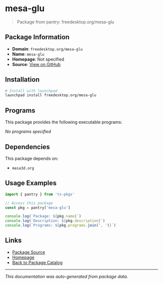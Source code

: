 # mesa-glu

> Package from pantry: freedesktop.org/mesa-glu

## Package Information

- **Domain**: `freedesktop.org/mesa-glu`
- **Name**: `mesa-glu`
- **Homepage**: Not specified
- **Source**: [View on GitHub](https://github.com/pkgxdev/pantry/tree/main/projects/freedesktop.org/mesa-glu/package.yml)

## Installation

```bash
# Install with launchpad
launchpad install freedesktop.org/mesa-glu
```

## Programs

This package provides the following executable programs:

*No programs specified*

## Dependencies

This package depends on:

- `mesa3d.org`

## Usage Examples

```typescript
import { pantry } from 'ts-pkgx'

// Access this package
const pkg = pantry['mesa-glu']

console.log(`Package: ${pkg.name}`)
console.log(`Description: ${pkg.description}`)
console.log(`Programs: ${pkg.programs.join(', ')}`)
```

## Links

- [Package Source](https://github.com/pkgxdev/pantry/tree/main/projects/freedesktop.org/mesa-glu/package.yml)
- [Homepage](#)
- [Back to Package Catalog](../../../package-catalog.md)

---

*This documentation was auto-generated from package data.*
